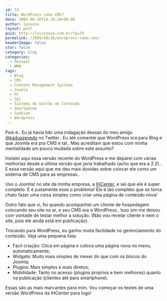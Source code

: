 ```yaml
---
id: 74
title: WordPress como CMS?
date: 2009-08-26T14:34:20+00:00
author: lpsouza
layout: post
guid: http://luizsouza.com.br/?p=74
permalink: /2009/08/26/wordpress-como-cms/
headerImage: false
star: false
category: blog
categories:
  - Pessoal
  - WWW
tags:
  - Blog
  - CMS
  - Content Management Systems
  - Joomla
  - PC
  - SGC
  - Sistema de Gestão de Conteúdo
  - Smartphone
  - Symbian
  - Wordpress
---
```

Pois é.. Eu já havia lido uma indagação dessas do meu amigo <a title="Twitter / kaduazevedo" href="http://twitter.com/kaduazevedo" target="_blank">@kaduazevedo</a> no Twitter.. Eu até comentei que WordPress era para Blog e que Joomla era pra CMS e tal.. Mas acreditam que estou com minha mentalidade um pouco mudada sobre este assunto?

Instalei aqui essa versão recente do WordPress e me deparei com várias melhorias desde a ultima versão que javia trabalhado (acho que era a 2.2).. E essa versão aqui que me deu mais duvidas sobre colocar ele como um sistema de CMS para as empresas..

Uso o Joomla! no site da minha empresa, a <a title="Visite o site de minha empresa!" href="http://ihcenter.com.br" target="_blank">IHCenter</a>, e sei que ele é super completo. E é justamente esse o problema! Ele é tão completo que se torna chato fazer uma coisa simples como criar uma página de conteúdo nova!

Outro fato que vi, foi quando acompanhei um cliente de hospedagem colocando seu site no ar, e seu CMS era o WordPress.. Isso sim me deixou com vontade de testar melhor a solução. (Não vou revelar cliente e nem o site, pois ele ainda está em publicação).

Trocando para WordPress, eu ganho muita facilidade no gerenciamento do conteúdo. Veja uma pequena lista:

  * Facil criação: Clica em página e coloca uma página nova no menu, automaticamente;
  * Widgets: Muito mais simples de mexer do que com os blocos do Joomla;
  * Plugins: Mais simples e mais diretos;
  * Mobilidade: Tanto no acesso (plugins proprios e bem melhores) quanto na publicação (clientes até para smartphone).

Essas são as mais marcantes para mim. Vou começar os testes de uma versão WordPress da IHCenter para logo!